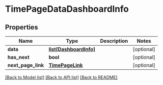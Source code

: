 # TimePageDataDashboardInfo

## Properties
Name | Type | Description | Notes
------------ | ------------- | ------------- | -------------
**data** | [**list[DashboardInfo]**](DashboardInfo.md) |  | [optional] 
**has_next** | **bool** |  | [optional] 
**next_page_link** | [**TimePageLink**](TimePageLink.md) |  | [optional] 

[[Back to Model list]](../README.md#documentation-for-models) [[Back to API list]](../README.md#documentation-for-api-endpoints) [[Back to README]](../README.md)

